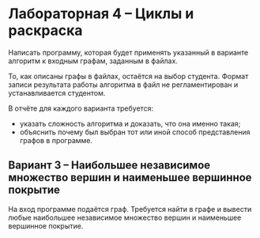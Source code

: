 # Лабораторная 4 – Циклы и раскраска

Написать программу, которая будет применять указанный в варианте алгоритм к входным графам, заданным в файлах.  

То, как описаны графы в файлах, остаётся на выбор студента. Формат записи результата работы алгоритма в файл не регламентирован и устанавливается студентом.

В отчёте для каждого варианта требуется:
- указать сложность алгоритма и доказать, что она именно такая;
- объяснить почему был выбран тот или иной способ представления графов в программе.

## Вариант 3 –  Наибольшее независимое множество вершин и наименьшее вершинное покрытие

На вход программе подаётся граф. Требуется найти в графе и вывести любые наибольшее независимое множество вершин и наименьшее вершинное покрытие.
